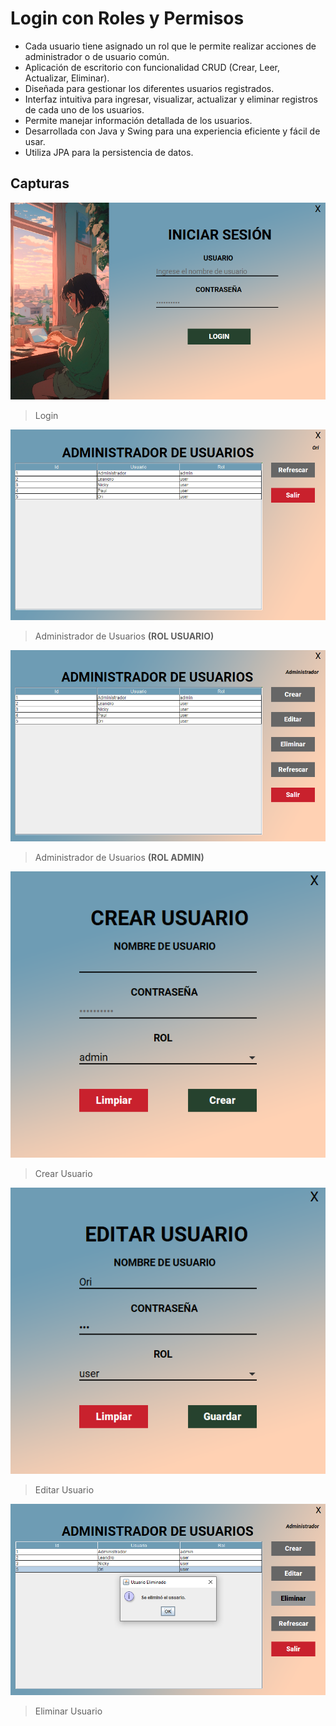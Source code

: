 # Login con Roles y Permisos 
- Cada usuario tiene asignado un rol que le permite realizar acciones de administrador o de usuario común.
- Aplicación de escritorio con funcionalidad CRUD (Crear, Leer, Actualizar, Eliminar).
- Diseñada para gestionar los diferentes usuarios registrados.
- Interfaz intuitiva para ingresar, visualizar, actualizar y eliminar registros de cada uno de los usuarios.
- Permite manejar información detallada de los usuarios.
- Desarrollada con Java y Swing para una experiencia eficiente y fácil de usar.
- Utiliza JPA para la persistencia de datos.

## Capturas
![Capture Login](src/main/resources/captures/cap1.png)
> Login

![Capture Usuario](src/main/resources/captures/cap2.png)
> Administrador de Usuarios **(ROL USUARIO)**

![Capture Admin](src/main/resources/captures/cap3.png)
> Administrador de Usuarios **(ROL ADMIN)**

![Capture Crear](src/main/resources/captures/cap4.png)
> Crear Usuario

![Capture Editar](src/main/resources/captures/cap5.png)
> Editar Usuario

![Capture Eliminar](src/main/resources/captures/cap6.png)
> Eliminar Usuario
